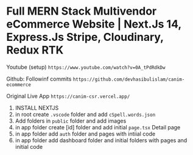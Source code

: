 # Full MERN Stack Multivendor eCommerce Website | Next.Js 14, Express.Js Stripe, Cloudinary, Redux RTK

Youtube (setup)
`https://www.youtube.com/watch?v=0A_tPdRdkDw`

Github: Followinf commits
`https://github.com/devhasibulislam/canim-ecommerce`

Original Live App
`https://canim-csr.vercel.app/`

1. INSTALL NEXTJS
2. in root create `.vscode` folder and add `cSpell.words.json`
3. Add folders in `public` folder and add images
4. in app folder create [id] folder and add initial `page.tsx` Detail page
5. in app folder add `auth` folder and pages with intiial code
6. in app folder add dashboard folder and initial folders with pages and initial code

